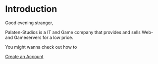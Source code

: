 # Introduction

Good evening stranger,

Palaten-Studios is a IT and Game company that provides and sells
Web- and Gameservers for a low price.

You might wanna check out how to

[Create an Account](create-account.md)
